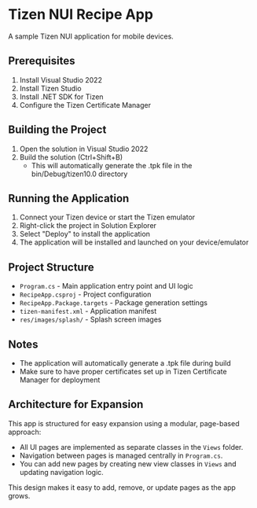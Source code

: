 # Tizen NUI Recipe App

A sample Tizen NUI application for mobile devices.

## Prerequisites

1. Install Visual Studio 2022
2. Install Tizen Studio
3. Install .NET SDK for Tizen
4. Configure the Tizen Certificate Manager

## Building the Project

1. Open the solution in Visual Studio 2022
2. Build the solution (Ctrl+Shift+B)
   - This will automatically generate the .tpk file in the bin/Debug/tizen10.0 directory

## Running the Application

1. Connect your Tizen device or start the Tizen emulator
2. Right-click the project in Solution Explorer
3. Select "Deploy" to install the application
4. The application will be installed and launched on your device/emulator

## Project Structure

- `Program.cs` - Main application entry point and UI logic
- `RecipeApp.csproj` - Project configuration
- `RecipeApp.Package.targets` - Package generation settings
- `tizen-manifest.xml` - Application manifest
- `res/images/splash/` - Splash screen images

## Notes

- The application will automatically generate a .tpk file during build
- Make sure to have proper certificates set up in Tizen Certificate Manager for deployment

## Architecture for Expansion

This app is structured for easy expansion using a modular, page-based approach:
- All UI pages are implemented as separate classes in the `Views` folder.
- Navigation between pages is managed centrally in `Program.cs`.
- You can add new pages by creating new view classes in `Views` and updating navigation logic.

This design makes it easy to add, remove, or update pages as the app grows. 